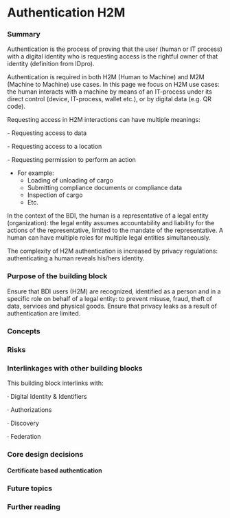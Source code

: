 # Authentication H2M

### Summary&#x20;

Authentication is the process of proving that the user (human or IT process) with a digital identity who is requesting access is the rightful owner of that identity (definition from IDpro).

Authentication is required in both H2M (Human to Machine) and M2M (Machine to Machine) use cases. In this page  we focus on H2M use cases: the human interacts with a machine by means of an IT-process under its direct control (device, IT-process, wallet etc.), or by digital data (e.g. QR code).

Requesting access in H2M interactions can have multiple meanings:

\-          Requesting access to data

\-          Requesting access to a location

\-          Requesting permission to perform an action

* For example:
  * Loading of unloading of cargo
  * Submitting compliance documents or compliance data
  * &#x20;Inspection of cargo
  * &#x20;Etc.

In the context of the BDI, the human is a representative of a legal entity  (organization): the legal entity assumes accountability and liability for the actions of the representative, limited to the mandate of the representative. A human can have multiple roles for multiple legal entities simultaneously.

The complexity of H2M authentication is increased by privacy regulations: authenticating a human reveals his/hers identity.

### Purpose of the building block&#x20;

Ensure that BDI users (H2M) are recognized,  identified  as a person and in a specific role on behalf of a legal entity: to prevent misuse, fraud, theft of data, services and physical goods. Ensure that privacy leaks as a result of authentication are limited.

### Concepts&#x20;

### Risks&#x20;

### Interlinkages with other building blocks&#x20;

This building block interlinks with:

·         Digital Identity & Identifiers

·         Authorizations

·         Discovery

·         Federation

### Core design decisions&#x20;

#### Certificate based authentication

### Future topics

&#x20;

### Further reading
